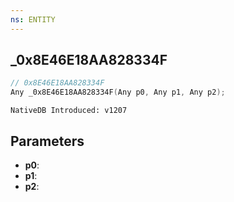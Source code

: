 ```yaml
---
ns: ENTITY
---
```

## _0x8E46E18AA828334F

```c
// 0x8E46E18AA828334F
Any _0x8E46E18AA828334F(Any p0, Any p1, Any p2);
```

```
NativeDB Introduced: v1207
```

## Parameters
* **p0**:
* **p1**:
* **p2**:
